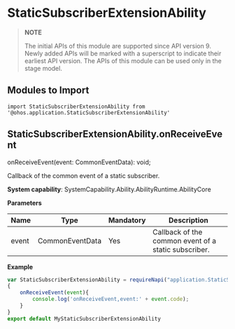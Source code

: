 # StaticSubscriberExtensionAbility

> **NOTE**
> 
> The initial APIs of this module are supported since API version 9. Newly added APIs will be marked with a superscript to indicate their earliest API version. 
> The APIs of this module can be used only in the stage model.
## Modules to Import

```
import StaticSubscriberExtensionAbility from '@ohos.application.StaticSubscriberExtensionAbility'
```

## StaticSubscriberExtensionAbility.onReceiveEvent

onReceiveEvent(event: CommonEventData): void;

Callback of the common event of a static subscriber.

**System capability**: SystemCapability.Ability.AbilityRuntime.AbilityCore

**Parameters**

  | Name| Type| Mandatory| Description| 
  | -------- | -------- | -------- | -------- |
  | event | CommonEventData | Yes| Callback of the common event of a static subscriber.| 

**Example**
    
  ```js
  var StaticSubscriberExtensionAbility = requireNapi("application.StaticSubscriberExtensionAbility")
  {
      onReceiveEvent(event){
          console.log('onReceiveEvent,event:' + event.code);
      }
  }
  export default MyStaticSubscriberExtensionAbility

  ```
